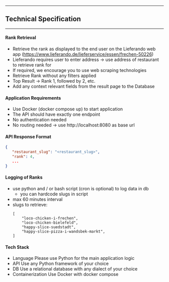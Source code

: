 
---
## Technical Specification
---
#### Rank Retrieval
- Retrieve the rank as displayed to the end user on the Lieferando web app (https://www.lieferando.de/lieferservice/essen/frechen-50226)
- Lieferando requires user to enter address → use address of restaurant to retrieve rank for
- If required, we encourage you to use web scraping technologies
- Retrieve Rank without any filters applied
- Top Result → Rank 1, followed by 2, etc.
- Add any context relevant fields from the result page to the Database

#### Application Requirements
- Use Docker (docker compose up) to start application
- The API should have exactly one endpoint
- No authentication needed
- No routing needed → use http://localhost:8080 as base url

#### API Response Format
```json
{
   "restaurant_slug": "<restaurant_slug>",
   "rank": 4,
   ...
}
```

#### Logging of Ranks
- use python and / or bash script (cron is optional) to log data in db
    - you can hardcode slugs in script
- max 60 minutes interval
- slugs to retrieve:
    ```
    [
        "loco-chicken-i-frechen",
        "loco-chicken-bielefeld",
        "happy-slice-suedstadt",
        "happy-slice-pizza-i-wandsbek-markt",
    ]
    ````

#### Tech Stack
- Language Please use Python for the main application logic
- API Use any Python framework of your choice
- DB Use a relational database with any dialect of your choice
- Containerization Use Docker with docker compose